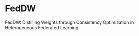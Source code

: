 # FedDW
FedDW: Distilling Weights through Consistency Optimization in Heterogeneous Federated Learning

